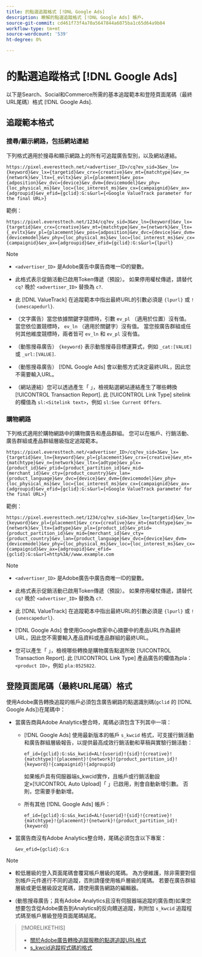 ```yaml
---
title: 的點選追蹤格式 [!DNL Google Ads]
description: 瞭解的點選追蹤格式 [!DNL Google Ads] 帳戶。
source-git-commit: cd461f73f4a70a5647844a6075ba1c65d64a9b04
workflow-type: tm+mt
source-wordcount: '539'
ht-degree: 0%

---
```


# 的點選追蹤格式 [!DNL Google Ads]

以下是Search、Social和Commerce所需的基本追蹤範本和登陸頁面尾碼（最終URL尾碼）格式 [!DNL Google Ads].

## 追蹤範本格式

### 搜尋/顯示網路，包括網站連結

下列格式適用於搜尋和顯示網路上的所有可追蹤廣告型別，以及網站連結。

`https://pixel.everesttech.net/<advertiser_ID>/cq?ev_sid=3&ev_ln={keyword}&ev_lx={targetid}&ev_crx={creative}&ev_mt={matchtype}&ev_n={network}&ev_ltx={_evltx}&ev_pl={placement}&ev_pos={adposition}&ev_dvc={device}&ev_dvm={devicemodel}&ev_phy={loc_physical_ms}&ev_loc={loc_interest_ms}&ev_cx={campaignid}&ev_ax={adgroupid}&ev_efid={gclid}:G:s&url={<Google ValueTrack parameter for the final URL>}`

範例：

`https://pixel.everesttech.net/1234/cq?ev_sid=3&ev_ln={keyword}&ev_lx={targetid}&ev_crx={creative}&ev_mt={matchtype}&ev_n={network}&ev_ltx={_evltx}&ev_pl={placement}&ev_pos={adposition}&ev_dvc={device}&ev_dvm={devicemodel}&ev_phy={loc_physical_ms}&ev_loc={loc_interest_ms}&ev_cx={campaignid}&ev_ax={adgroupid}&ev_efid={gclid}:G:s&url={lpurl}`

>[!NOTE]
>
>* `<advertiser_ID>` 是Adobe廣告中廣告商唯一ID的變數。
>
>* 此格式表示促銷活動已啟用Token傳遞（預設）。 如果停用權杖傳遞，請替代 `cq?` 晚於 `<advertiser_ID>` 替換為 `c?`.
>
>* 此 [!DNL ValueTrack] 在追蹤範本中指出最終URL的引數必須是 `{lpurl}` 或 `!{unescapedurl}`.
>
>* （文字廣告）當您依據關鍵字競標時，引數 `ev_pl` （適用於位置）沒有值。 當您依位置競標時， `ev_ln` （適用於關鍵字）沒有值。 當您按廣告群組或任何其他維度競標時，兩者皆可 `ev_ln` 和 `ev_pl` 沒有值。
>
>* （動態搜尋廣告） `{keyword}` 表示動態搜尋目標運算式，例如 `_cat:[VALUE]` 或 `_url:[VALUE]`.
>
>* （動態搜尋廣告） [!DNL Google Ads] 會以動態方式決定最終URL，因此您不需要輸入URL。
>
>* （網站連結）您可以透過產生「 」，檢視點選網站連結產生了哪些轉換 [!UICONTROL Transaction Report]. 此 [!UICONTROL Link Type] sitelink的欄值為 `sl:<Sitelink text>`，例如 `sl:See Current Offers`.


### 購物網路

下列格式適用於購物網路中的購物廣告和產品群組。 您可以在帳戶、行銷活動、廣告群組或產品群組層級指定追蹤範本。

`https://pixel.everesttech.net/<advertiser_ID>/cq?ev_sid=3&ev_lx={targetid}&ev_ln={keyword}&ev_pl={placement}&ev_crx={creative}&ev_mt={matchtype}&ev_n={network}&ev_ltx={adtype}&ev_plx={product_id}&ev_ptid={product_partition_id}&ev_mid={merchant_id}&ev_cty={product_country}&ev_lan={product_language}&ev_dvc={device}&ev_dvm={devicemodel}&ev_phy={loc_physical_ms}&ev_loc={loc_interest_ms}&ev_cx={campaignid}&ev_ax={adgroupid}&ev_efid={gclid}:G:s&url={<Google ValueTrack parameter for the final URL>}`

範例：

`https://pixel.everesttech.net/1234/cq?ev_sid=3&ev_lx={targetid}&ev_ln={keyword}&ev_pl={placement}&ev_crx={creative}&ev_mt={matchtype}&ev_n={network}&ev_ltx={adtype}&ev_plx={product_id}&ev_ptid={product_partition_id}&ev_mid={merchant_id}&ev_cty={product_country}&ev_lan={product_language}&ev_dvc={device}&ev_dvm={devicemodel}&ev_phy={loc_physical_ms}&ev_loc={loc_interest_ms}&ev_cx={campaignid}&ev_ax={adgroupid}&ev_efid={gclid}:G:s&url=http%3A//www.example.com`

>[!NOTE]
>
>* `<advertiser_ID>` 是Adobe廣告中廣告商唯一ID的變數。
>
>* 此格式表示促銷活動已啟用Token傳遞（預設）。 如果停用權杖傳遞，請替代 `cq?` 晚於 `<advertiser_ID>` 替換為 `c?`.
>
>* 此 [!DNL ValueTrack] 在追蹤範本中指出最終URL的引數必須是 `{lpurl}` 或 `!{unescapedurl}`.
>
>* [!DNL Google Ads] 會使用Google商家中心摘要中的產品URL作為最終URL，因此您不需要輸入產品資料或產品群組的最終URL。
>
>* 您可以產生「 」，檢視哪些轉換是購物廣告點選所致 [!UICONTROL Transaction Report]. 此 [!UICONTROL Link Type] 產品廣告的欄值為pla：`<product ID>`，例如 `pla:8525822`.


## 登陸頁面尾碼（最終URL尾碼）格式

使用Adobe廣告轉換追蹤的帳戶必須包含廣告網路的點選識別碼(`gclid` 的 [!DNL Google Ads])在尾碼中：

* 當廣告商與Adobe Analytics整合時，尾碼必須包含下列其中一項：

   * [!DNL Google Ads] 使用最新版本的帳戶 `s_kwcid` 格式，可支援行銷活動和廣告群組層級報告，以提供最高成效行銷活動和草稿與實驗行銷活動：

      `ef_id={gclid}:G:s&s_kwcid=AL!{userid}!{sid}!{creative}!{matchtype}!{placement}!{network}!{product_partition_id}!{keyword}!{campaignid}!{adgroupid}`

      如果帳戶具有伺服器端s_kwcid實作，且帳戶或行銷活動設定»[!UICONTROL Auto Upload]「 」已啟用，則會自動新增引數。 否則，您需要手動新增。

   * 所有其他 [!DNL Google Ads] 帳戶：

      `ef_id={gclid}:G:s&s_kwcid=AL!{userid}!{sid}!{creative}!{matchtype}!{placement}!{network}!{product_partition_id}!{keyword}`

* 當廣告商沒有Adobe Analytics整合時，尾碼必須包含以下專案：

   `&ev_efid={gclid}:G:s`

>[!NOTE]
>
>* 較低層級的登入頁面尾碼會覆寫帳戶層級的尾碼。 為方便維護，除非需要對個別帳戶元件進行不同的追蹤，否則請僅使用帳戶層級的尾碼。 若要在廣告群組層級或更低層級設定尾碼，請使用廣告網路的編輯器。
>
>* (動態搜尋廣告；具有Adobe Analytics且沒有伺服器端追蹤的廣告商)如果您想要包含從Adobe廣告到Analytics的反向饋送追蹤，則附加 `s_kwcid` 追蹤程式碼至帳戶層級登陸頁面尾碼結尾。


>[!MORELIKETHIS]
>
>* [關於Adobe廣告轉換追蹤服務的點選追蹤URL格式](formats-click-tracking-about.md)
>* [s\_kwcid追蹤程式碼的格式](skwcid-tracking-parameter.md)

